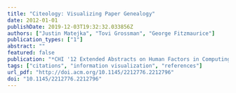 ```yaml
---
title: "Citeology: Visualizing Paper Genealogy"
date: 2012-01-01
publishDate: 2019-12-03T19:32:32.033856Z
authors: ["Justin Matejka", "Tovi Grossman", "George Fitzmaurice"]
publication_types: ["1"]
abstract: ""
featured: false
publication: "*CHI '12 Extended Abstracts on Human Factors in Computing Systems*"
tags: ["citations", "information visualization", "references"]
url_pdf: "http://doi.acm.org/10.1145/2212776.2212796"
doi: "10.1145/2212776.2212796"
---
```


